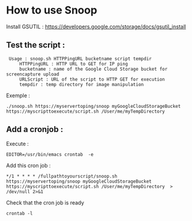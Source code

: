 How to use Snoop
================


Install GSUTIL : https://developers.google.com/storage/docs/gsutil_install



Test the script : 
-----------------

     Usage : snoop.sh HTTPPingURL bucketname script tempdir
         HTTPPingURL : HTTP URL to GET for IP ping
         bucketname : name of the Google Cloud Storage bucket for screencapture upload
         URLScript : URL of the script to HTTP GET for execution
         tempdir : temp directory for image manipulation


Exemple :

    ./snoop.sh https://myservertoping/snoop myGoogleCloudStorageBucket https://myscripttoexecute/script.sh /User/me/myTempDirectory


Add a cronjob :
---------------

Execute :

    EDITOR=/usr/bin/emacs crontab  -e

Add this cron job :

    */1 * * * * /fullpathtoyourscript/snoop.sh  https://myservertoping/snoop myGoogleCloudStorageBucket https://myscripttoexecute/script.sh /User/me/myTempDirectory  > /dev/null 2>&1

Check that the cron job is ready

    crontab -l
    

